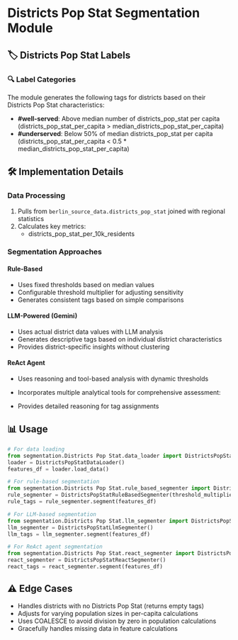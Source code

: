 # Districts Pop Stat Segmentation Module

## 🏷️ Districts Pop Stat Labels
### 🔍 Label Categories
The module generates the following tags for districts based on their Districts Pop Stat characteristics:

- **#well-served**: Above median number of districts_pop_stat per capita (districts_pop_stat_per_capita > median_districts_pop_stat_per_capita)
- **#underserved**: Below 50% of median districts_pop_stat per capita (districts_pop_stat_per_capita < 0.5 * median_districts_pop_stat_per_capita)

## 🛠 Implementation Details
### Data Processing
1. Pulls from `berlin_source_data.districts_pop_stat` joined with regional statistics
2. Calculates key metrics:
      - districts_pop_stat_per_10k_residents

### Segmentation Approaches
#### Rule-Based
- Uses fixed thresholds based on median values
- Configurable threshold multiplier for adjusting sensitivity
- Generates consistent tags based on simple comparisons

#### LLM-Powered (Gemini)
- Uses actual district data values with LLM analysis
- Generates descriptive tags based on individual district characteristics
- Provides district-specific insights without clustering

#### ReAct Agent
- Uses reasoning and tool-based analysis with dynamic thresholds
- Incorporates multiple analytical tools for comprehensive assessment:
  
- Provides detailed reasoning for tag assignments

## 📊 Usage
```python
# For data loading
from segmentation.Districts Pop Stat.data_loader import DistrictsPopStatDataLoader
loader = DistrictsPopStatDataLoader()
features_df = loader.load_data()

# For rule-based segmentation
from segmentation.Districts Pop Stat.rule_based_segmenter import DistrictsPopStatRuleBasedSegmenter
rule_segmenter = DistrictsPopStatRuleBasedSegmenter(threshold_multiplier=1.0)  # Adjust sensitivity
rule_tags = rule_segmenter.segment(features_df)

# For LLM-based segmentation
from segmentation.Districts Pop Stat.llm_segmenter import DistrictsPopStatLlmSegmenter
llm_segmenter = DistrictsPopStatLlmSegmenter()
llm_tags = llm_segmenter.segment(features_df)

# For ReAct agent segmentation
from segmentation.Districts Pop Stat.react_segmenter import DistrictsPopStatReactSegmenter
react_segmenter = DistrictsPopStatReactSegmenter()
react_tags = react_segmenter.segment(features_df)
```

## ⚠️ Edge Cases
- Handles districts with no Districts Pop Stat (returns empty tags)
- Adjusts for varying population sizes in per-capita calculations
- Uses COALESCE to avoid division by zero in population calculations
- Gracefully handles missing data in feature calculations
